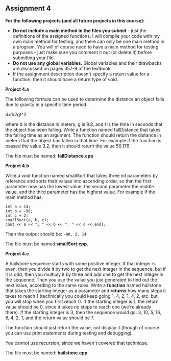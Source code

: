 ## Assignment 4 ##

**For the following projects (and all future projects in this course):**

* **Do not include a main method in the files you submit** - just the definitions of the assigned functions.  I will compile your code with my own main method for testing, and there can only be one main method in a program.  You will of course need to have a main method for testing purposes - just make sure you comment it out (or delete it) before submitting your file.
* **Do not use any global variables.**  Global variables and their drawbacks are discussed on pages 357-9 of the textbook.
* If the assignment description doesn't specify a return value for a function, then it should have a return type of void.


**Project 4.a**

The following formula can be used to determine the distance an object falls due to gravity in a specific time period:

d=1/2gt^2

where d is the distance in meters, g is 9.8, and t is the time in seconds that the object has been falling.  Write a function named fallDistance that takes the falling time as an argument.  The function should return the distance in meters that the object has fallen in that time.  For example if the function is passed the value 3.2, then it should return the value 50.176.

The file must be named: **fallDistance.cpp**


**Project 4.b**

Write a void function named smallSort that takes three int parameters by reference and sorts their values into ascending order, so that the first parameter now has the lowest value, the second parameter the middle value, and the third parameter has the highest value.  For example if the main method has:

    int a = 14;
    int b = -90;
    int c = 2;
    smallSort(a, b, c);
    cout << a << ", " << b << ", " << c << endl;
Then the output should be:
    `-90, 2, 14`

The file must be named **smallSort.cpp**.


**Project 4.c**

A hailstone sequence starts with some positive integer. If that integer is even, then you divide it by two to get the next integer in the sequence, but if it is odd, then you multiply it by three and add one to get the next integer in the sequence. Then you use the value you just generated to find out the next value, according to the same rules. Write a **function** named hailstone that takes the starting integer as a parameter and **returns** how many steps it takes to reach 1 (technically you could keep going 1, 4, 2, 1, 4, 2, etc. but you will stop when you first reach 1). If the starting integer is 1, the return value should be 0, since it takes no steps to reach one (we're already there). If the starting integer is 3, then the sequence would go: 3, 10, 5, 16, 8, 4, 2, 1, and the return value should be 7.

The function should just return the value, not display it (though of course you can use print statements during testing and debugging).

You cannot use recursion, since we haven't covered that technique.

The file must be named: **hailstone.cpp**
